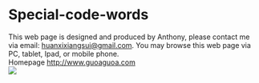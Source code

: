 # Special-code-words
This web page is designed and produced by Anthony, please contact me via email: huanxixiangsui@gmail.com. You may browse this web page via PC, tablet, Ipad, or mobile phone. <br>Homepage http://www.guoaguoa.com
<br><img src="http://guoaguoa.com/subcribe/microgroove.jpg">
